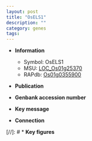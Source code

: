 ```yaml
---
layout: post
title: "OsELS1"
description: ""
category: genes
tags: 
---
```


* **Information**  
    + Symbol: OsELS1  
    + MSU: [LOC_Os01g25370](http://rice.uga.edu/cgi-bin/ORF_infopage.cgi?orf=LOC_Os01g25370)  
    + RAPdb: [Os01g0355900](http://rapdb.dna.affrc.go.jp/viewer/gbrowse_details/irgsp1?name=Os01g0355900)  

* **Publication**  

* **Genbank accession number**  

* **Key message**  

* **Connection**  

[//]: # * **Key figures**  


